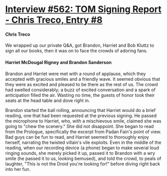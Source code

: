 # [Interview #562: TOM Signing Report - Chris Treco, Entry #8](https://www.theoryland.com/intvmain.php?i=562#8)

#### Chris Treco

We wrapped up our private Q&A, got Brandon, Harriet and Bob Kluttz to sign all our books, then it was on to face the crowds of adoring fans.

#### Harriet McDougal Rigney and Brandon Sanderson

Brandon and Harriet were met with a round of applause, which they accepted with gracious smiles and a friendly wave. It seemed obvious that they were as excited and pleased to be there as the rest of us. The crowd had swelled considerably; a buzz of excited conversation and a spark of anticipation filled the air. Wasting no time, the guests of honor took their seats at the head table and dove right in.

Brandon started the ball rolling, announcing that Harriet would do a brief reading, one that had been requested at the previous signing. He passed the microphone to Harriet, who, with a mischievous smile, claimed she was going to "chew the scenery." She did not disappoint. She began to read from the Prologue, specifically the excerpt from Padan Fain's point of view. Bad guys can be fun to read, and Harriet seemed to thoroughly enjoy herself, narrating the twisted villain's vile exploits. Even in the middle of the reading, when our recording device (a phone) began to make several loud ringing sounds, she merely picked it up, passed it to Brandon with a wry smile (he passed it to us, looking bemused), and told the crowd, to peals of laughter, "This is not the Droid you're looking for!" before diving right back into her fun.

